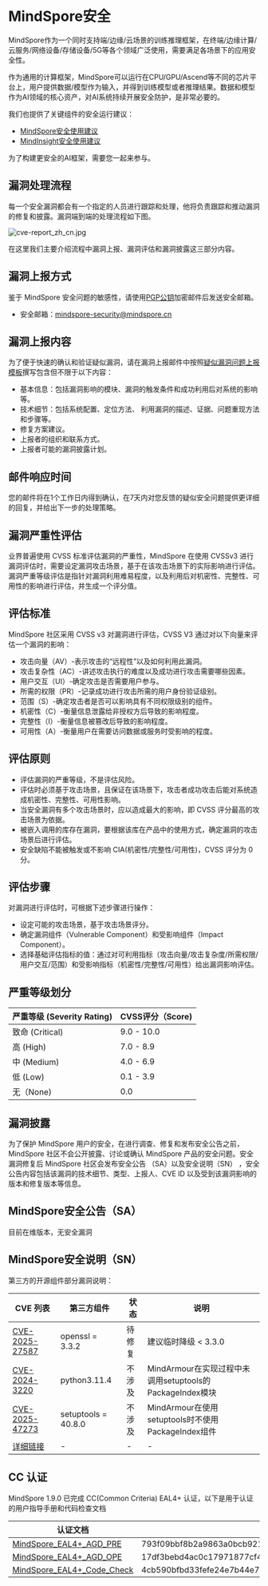 # MindSpore安全

MindSpore作为一个同时支持端/边缘/云场景的训练推理框架，在终端/边缘计算/云服务/网络设备/存储设备/5G等各个领域广泛使用，需要满足各场景下的应用安全性。

作为通用的计算框架，MindSpore可以运行在CPU/GPU/Ascend等不同的芯片平台上，用户提供数据/模型作为输入，并得到训练模型或者推理结果。数据和模型作为AI领域的核心资产，对AI系统持续开展安全防护，是非常必要的。

我们也提供了关键组件的安全运行建议：

+ [MindSpore安全使用建议](https://gitee.com/mindspore/mindspore/blob/master/SECURITY.md)
+ [MindInsight安全使用建议](https://gitee.com/mindspore/mindinsight/blob/master/SECURITY.md)

为了构建更安全的AI框架，需要您一起来参与。

## 漏洞处理流程

每一个安全漏洞都会有一个指定的人员进行跟踪和处理，他将负责跟踪和推动漏洞的修复和披露。漏洞端到端的处理流程如下图。

![cve-report_zh_cn.jpg](https://gitee.com/mindspore/community/raw/master/security/resource/cve-report_zh_cn.jpg)

在这里我们主要介绍流程中漏洞上报、漏洞评估和漏洞披露这三部分内容。

## 漏洞上报方式

鉴于 MindSpore 安全问题的敏感性，请使用[PGP公钥](https://gitee.com/mindspore/community/blob/master/security/public_key_securities.asc)加密邮件后发送安全邮箱。

+ 安全邮箱：<mindspore-security@mindspore.cn>

## 漏洞上报内容

为了便于快速的确认和验证疑似漏洞，请在漏洞上报邮件中按照[疑似漏洞问题上报模板](https://gitee.com/mindspore/community/blob/master/security/template/report-template_zh_cn.md)撰写包含但不限于以下内容：

+ 基本信息：包括漏洞影响的模块、漏洞的触发条件和成功利用后对系统的影响等。
+ 技术细节：包括系统配置、定位方法、 利用漏洞的描述、证据、问题重现方法和步骤等。
+ 修复方案建议。
+ 上报者的组织和联系方式。
+ 上报者可能的漏洞披露计划。

## 邮件响应时间

您的邮件将在1个工作日内得到确认，在7天内对您反馈的疑似安全问题提供更详细的回复，并给出下一步的处理策略。

## 漏洞严重性评估

业界普遍使用 CVSS 标准评估漏洞的严重性，MindSpore 在使用 CVSSv3 进行漏洞评估时，需要设定漏洞攻击场景，基于在该攻击场景下的实际影响进行评估。漏洞严重等级评估是指针对漏洞利用难易程度，以及利用后对机密性、完整性、可用性的影响进行评估，并生成一个评分值。

## 评估标准

MindSpore 社区采用 CVSS v3 对漏洞进行评估，CVSS V3 通过对以下向量来评估一个漏洞的影响：

+ 攻击向量（AV）-表示攻击的“远程性”以及如何利用此漏洞。
+ 攻击复杂性（AC）-讲述攻击执行的难度以及成功进行攻击需要哪些因素。
+ 用户交互（UI）-确定攻击是否需要用户参与。
+ 所需的权限（PR）-记录成功进行攻击所需的用户身份验证级别。
+ 范围（S）-确定攻击者是否可以影响具有不同权限级别的组件。
+ 机密性（C）-衡量信息泄露给非授权方后导致的影响程度。
+ 完整性（I）-衡量信息被篡改后导致的影响程度。
+ 可用性（A）-衡量用户在需要访问数据或服务时受影响的程度。

## 评估原则

+ 评估漏洞的严重等级，不是评估风险。
+ 评估时必须基于攻击场景，且保证在该场景下，攻击者成功攻击后能对系统造成机密性、完整性、可用性影响。
+ 当安全漏洞有多个攻击场景时，应以造成最大的影响，即 CVSS 评分最高的攻击场景为依据。
+ 被嵌入调用的库存在漏洞，要根据该库在产品中的使用方式，确定漏洞的攻击场景后进行评估。
+ 安全缺陷不能被触发或不影响 CIA(机密性/完整性/可用性)，CVSS 评分为 0 分。

## 评估步骤

对漏洞进行评估时，可根据下述步骤进行操作：

+ 设定可能的攻击场景，基于攻击场景评分。
+ 确定漏洞组件（Vulnerable Component）和受影响组件（Impact Component）。
+ 选择基础评估指标的值：通过对可利用指标（攻击向量/攻击复杂度/所需权限/用户交互/范围）和受影响指标（机密性/完整性/可用性）给出漏洞影响评估。

## 严重等级划分

| 严重等级 (Severity Rating) | CVSS评分（Score) |
| ---   | ---     |
| 致命 (Critical) | 9.0 - 10.0 |
| 高 (High) | 7.0 - 8.9 |
| 中 (Medium) | 4.0 - 6.9 |
| 低 (Low) | 0.1 - 3.9 |
| 无（None) | 0.0 |

## 漏洞披露

为了保护 MindSpore 用户的安全，在进行调查、修复和发布安全公告之前， MindSpore 社区不会公开披露、讨论或确认 MindSpore 产品的安全问题。安全漏洞修复后 MindSpore 社区会发布安全公告 （SA）以及安全说明（SN） ，安全公告内容包括该漏洞的技术细节、类型、上报人、CVE ID 以及受到该漏洞影响的版本和修复版本等信息。

## MindSpore安全公告（SA）

目前在维版本，无安全漏洞

## MindSpore安全说明（SN）

第三方的开源组件部分漏洞说明：

| CVE 列表 | 第三方组件 | 状态 | 说明 |
|  ----    | ----      | ---- | ----               |
| [CVE-2025-27587](https://nvd.nist.gov/vuln/detail/CVE-2025-27587) | openssl = 3.3.2 | 待修复 | 建议临时降级 < 3.3.0 |
| [CVE-2024-3220](https://nvd.nist.gov/vuln/detail/CVE-2024-3220) | python3.11.4 | 不涉及 | MindArmour在实现过程中未调用setuptools的PackageIndex模块 |
| [CVE-2025-47273](https://nvd.nist.gov/vuln/detail/CVE-2025-47273) | setuptools = 40.8.0 | 不涉及 | MindArmour在使用setuptools时不使用PackageIndex组件 |
| [详细链接](https://gitee.com/mindspore/community/blob/master/security/security_advisory_list/SN-2025-06.csv) | - | - | - |

## CC 认证

MindSpore 1.9.0 已完成 CC(Common Criteria) EAL4+ 认证，以下是用于认证的用户指导手册和代码检查文档

| 认证文档                                                                                                                              | 哈希值     |
|-----------------------------------------------------------------------------------------------------------------------------------|---------|
| [MindSpore_EAL4+_AGD_PRE](https://mindspore-website.obs.cn-north-4.myhuaweicloud.com/pdf/r1.9/en/MindSpore_EAL4%2B_AGD_PRE.pdf)     | 793f09bbf8b2a9863a0bcb921962a50967005df4d2458871bcc90dc396ac8af7 |
| [MindSpore_EAL4+_AGD_OPE](https://mindspore-website.obs.cn-north-4.myhuaweicloud.com/pdf/r1.9/en/MindSpore_EAL4%2B_AGD_OPE.pdf)     | 17df3bebd4ac0c17971877cf4930b1cfd72965e5f0696bd07392156f424bb54c |
| [MindSpore_EAL4+_Code_Check](https://mindspore-website.obs.cn-north-4.myhuaweicloud.com/pdf/r1.9/en/MindSpore_EAL4%2B_Code_Check.pdf) | 4cb590bfbd33fefe24e7b44e71d1a0bace362c3df940cdab343c096790b1172f |
